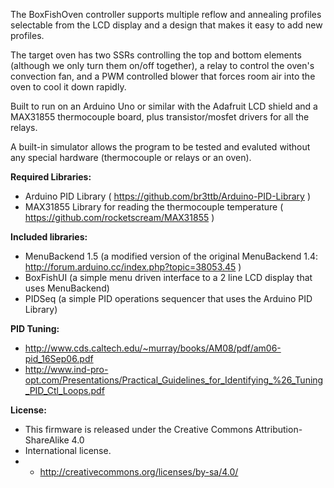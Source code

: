 The BoxFishOven controller supports multiple reflow and annealing profiles selectable from the LCD display and a design that makes it easy to add new profiles.

The target oven has two SSRs controlling the top and bottom elements (although we only turn them on/off together), a relay to control the oven's convection fan, and a PWM controlled blower that forces room air into the oven to cool it down rapidly.

Built to run on an Arduino Uno or similar with the Adafruit LCD shield and a MAX31855 thermocouple board, plus transistor/mosfet drivers for all the relays.

A built-in simulator allows the program to be tested and evaluted without any special hardware (thermocouple or relays or an oven).

**Required Libraries:**
* Arduino PID Library ( https://github.com/br3ttb/Arduino-PID-Library )
* MAX31855 Library for reading the thermocouple temperature ( https://github.com/rocketscream/MAX31855 )

**Included libraries:**
* MenuBackend 1.5 (a modified version of the original MenuBackend 1.4: http://forum.arduino.cc/index.php?topic=38053.45 )
* BoxFishUI (a simple menu driven interface to a 2 line LCD display that uses MenuBackend)
* PIDSeq (a simple PID operations sequencer that uses the Arduino PID Library)

**PID Tuning:**
* http://www.cds.caltech.edu/~murray/books/AM08/pdf/am06-pid_16Sep06.pdf
* http://www.ind-pro-opt.com/Presentations/Practical_Guidelines_for_Identifying_%26_Tuning_PID_Ctl_Loops.pdf

**License:**
* This firmware is released under the Creative Commons Attribution-ShareAlike 4.0
* International license.
* *  http://creativecommons.org/licenses/by-sa/4.0/
